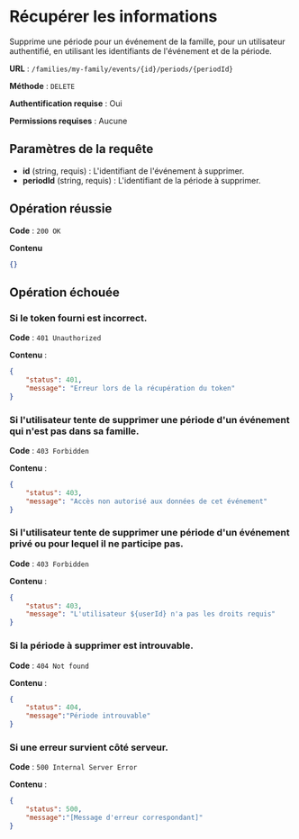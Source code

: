 # Récupérer les informations

Supprime une période pour un événement de la famille, pour un utilisateur authentifié, en utilisant les identifiants de l'événement et de la période.

**URL** : `/families/my-family/events/{id}/periods/{periodId}`

**Méthode** : `DELETE`

**Authentification requise** : Oui

**Permissions requises** : Aucune

## Paramètres de la requête

-   **id** (string, requis) : L'identifiant de l'événement à supprimer.
-   **periodId** (string, requis) : L'identifiant de la période à supprimer.

## Opération réussie

**Code** : `200 OK`

**Contenu**

```json
{}
```

## Opération échouée

### Si le token fourni est incorrect.

**Code** : `401 Unauthorized`

**Contenu** :

```json
{
    "status": 401,
    "message": "Erreur lors de la récupération du token"
}
```

### Si l'utilisateur tente de supprimer une période d'un événement qui n'est pas dans sa famille.

**Code** : `403 Forbidden`

**Contenu** :

```json
{
    "status": 403,
    "message": "Accès non autorisé aux données de cet événement"
}
```

### Si l'utilisateur tente de supprimer une période d'un événement privé ou pour lequel il ne participe pas.

**Code** : `403 Forbidden`

**Contenu** :

```json
{
    "status": 403,
    "message": "L'utilisateur ${userId} n'a pas les droits requis"
}
```

### Si la période à supprimer est introuvable.

**Code** : `404 Not found`

**Contenu** :

```json
{
    "status": 404,
    "message":"Période introuvable"
}
```

### Si une erreur survient côté serveur.

**Code** : `500 Internal Server Error`

**Contenu** :

```json
{
    "status": 500,
    "message":"[Message d'erreur correspondant]"
}
```